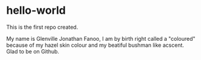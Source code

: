 # hello-world
This is the first repo created. 

My name is Glenville Jonathan Fanoo, 
I am by birth right called a "coloured" because of my hazel skin colour and my beatiful bushman like acscent. 
Glad to be on Github. 
